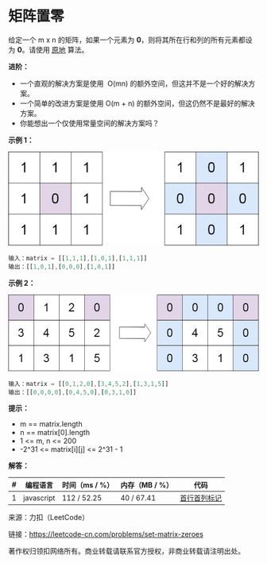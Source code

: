 # 矩阵置零

给定一个 m x n 的矩阵，如果一个元素为 **0**，则将其所在行和列的所有元素都设为 **0**。请使用 [原地](http://baike.baidu.com/item/%E5%8E%9F%E5%9C%B0%E7%AE%97%E6%B3%95) 算法。

**进阶：**

- 一个直观的解决方案是使用  O(mn) 的额外空间，但这并不是一个好的解决方案。
- 一个简单的改进方案是使用 O(m + n) 的额外空间，但这仍然不是最好的解决方案。
- 你能想出一个仅使用常量空间的解决方案吗？

**示例 1：**

![示例1](eg1.jpg)

``` javascript
输入：matrix = [[1,1,1],[1,0,1],[1,1,1]]
输出：[[1,0,1],[0,0,0],[1,0,1]]
```

**示例 2：**

![示例2](eg2.jpg)

``` javascript
输入：matrix = [[0,1,2,0],[3,4,5,2],[1,3,1,5]]
输出：[[0,0,0,0],[0,4,5,0],[0,3,1,0]]
```

**提示：**

- m == matrix.length
- n == matrix[0].length
- 1 <= m, n <= 200
- -2^31 <= matrix[i][j] <= 2^31 - 1

**解答：**

**#**|**编程语言**|**时间（ms / %）**|**内存（MB / %）**|**代码**
--|--|--|--|--
1|javascript|112 / 52.25|40 / 67.41|[首行首列标记](./javascript/ac_v1.js)

来源：力扣（LeetCode）

链接：https://leetcode-cn.com/problems/set-matrix-zeroes

著作权归领扣网络所有。商业转载请联系官方授权，非商业转载请注明出处。
